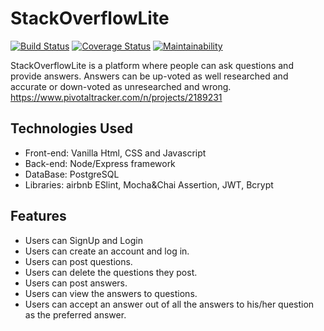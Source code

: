 # StackOverflowLite
[![Build Status](https://travis-ci.org/Frediflexta/StackOverflowLite.svg?branch=develop)](https://travis-ci.org/Frediflexta/StackOverflowLite)
[![Coverage Status](https://coveralls.io/repos/github/Frediflexta/StackOverflowLite/badge.svg?branch=develop)](https://coveralls.io/github/Frediflexta/StackOverflowLite?branch=develop)
[![Maintainability](https://api.codeclimate.com/v1/badges/f32b95f41b70d4ffb1ea/maintainability)](https://codeclimate.com/github/Frediflexta/StackOverflowLite/maintainability)

StackOverflowLite is a platform where people can ask questions and provide answers. Answers can be up-voted as well researched and accurate or down-voted as unresearched and wrong.
https://www.pivotaltracker.com/n/projects/2189231

## Technologies Used
* Front-end: Vanilla Html, CSS and Javascript
* Back-end: Node/Express framework
* DataBase: PostgreSQL
* Libraries: airbnb ESlint, Mocha&Chai Assertion, JWT, Bcrypt

## Features
* Users can SignUp and Login
* Users can create an account and log in.
* Users can post questions.
* Users can delete the questions they post.
* Users can post answers.
* Users can view the answers to questions.
* Users can accept an answer out of all the answers to his/her question as the preferred
answer.
